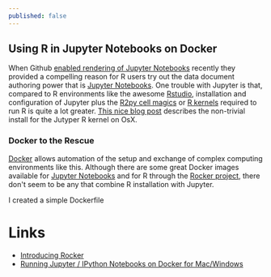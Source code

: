 ```yaml
---
published: false
---
```


## Using R in Jupyter Notebooks on Docker

When Github [enabled rendering of Jupyter Notebooks](https://github.com/blog/1995-github-jupyter-notebooks-3) recently they provided a compelling reason for R users try out the data document authoring power that is [Jupyter Notebooks](https://jupyter.org/). One trouble with Jupyter is that, compared to R environments like the  awesome [Rstudio](http://www.rstudio.com/), installation and configuration of Jupyter plus the  [R2py cell magics](http://rpy.sourceforge.net/rpy2.html) or [R kernels]() required to run R is quite a lot greater. [This nice blog post](http://www.michaelpacer.com/maths/r-kernel-for-ipython-notebook) describes the non-trivial install for the Jutyper R kernel on OsX.

### Docker to the Rescue

[Docker](http://docker.com) allows automation of the setup and exchange of complex computing environments like this. Although there are some great Docker images available  for [Jupyter Notebooks](https://registry.hub.docker.com/repos/ipython/) and for R through the [Rocker project]( https://github.com/rocker-org/rocker), there don't seem to be any that combine R installation with Jupyter.

I created a simple Dockerfile 




Links
======
- [Introducing Rocker](http://dirk.eddelbuettel.com/blog/2014/10/23/)
- [Running Jupyter / IPython Notebooks on Docker for Mac/Windows](http://odewahn.github.io/docker-jumpstart/ipython-notebook.html)

